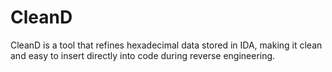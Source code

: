 # CleanD
CleanD is a tool that refines hexadecimal data stored in IDA, making it clean and easy to insert directly into code during reverse engineering.
